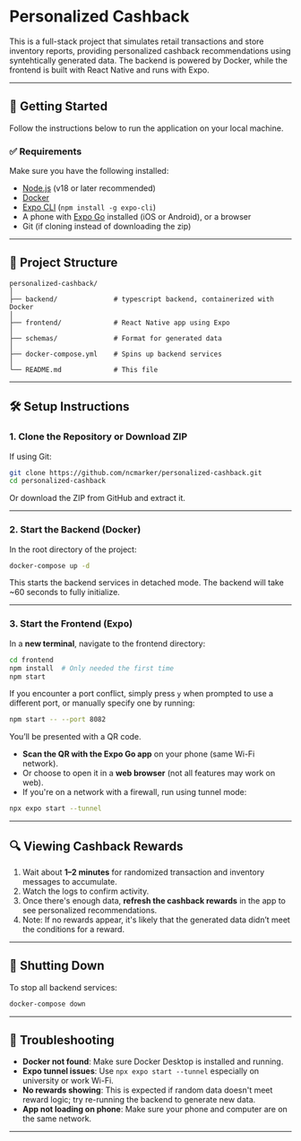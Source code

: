 # Personalized Cashback

This is a full-stack project that simulates retail transactions and store inventory reports, providing personalized cashback recommendations using syntehtically generated data. The backend is powered by Docker, while the frontend is built with React Native and runs with Expo.

---

## 🚀 Getting Started

Follow the instructions below to run the application on your local machine.

### ✅ Requirements

Make sure you have the following installed:

- [Node.js](https://nodejs.org/) (v18 or later recommended)
- [Docker](https://www.docker.com/products/docker-desktop)
- [Expo CLI](https://docs.expo.dev/get-started/installation/) (`npm install -g expo-cli`)
- A phone with [Expo Go](https://expo.dev/client) installed (iOS or Android), or a browser
- Git (if cloning instead of downloading the zip)

---

## 📁 Project Structure

```
personalized-cashback/
│
├── backend/              # typescript backend, containerized with Docker
│
├── frontend/             # React Native app using Expo
│
├── schemas/              # Format for generated data 
│
├── docker-compose.yml    # Spins up backend services
│
└── README.md             # This file
```

---

## 🛠️ Setup Instructions

### 1. Clone the Repository or Download ZIP

If using Git:

```bash
git clone https://github.com/ncmarker/personalized-cashback.git
cd personalized-cashback
```

Or download the ZIP from GitHub and extract it.

---

### 2. Start the Backend (Docker)

In the root directory of the project:

```bash
docker-compose up -d
```

This starts the backend services in detached mode. The backend will take ~60 seconds to fully initialize.

---

### 3. Start the Frontend (Expo)

In a **new terminal**, navigate to the frontend directory:

```bash
cd frontend
npm install  # Only needed the first time
npm start
```

If you encounter a port conflict, simply press `y` when prompted to use a different port, or manually specify one by running:

```bash
npm start -- --port 8082
```

You’ll be presented with a QR code.

- **Scan the QR with the Expo Go app** on your phone (same Wi-Fi network).
- Or choose to open it in a **web browser** (not all features may work on web).
- If you're on a network with a firewall, run using tunnel mode:

```bash
npx expo start --tunnel
```

---

## 🔍 Viewing Cashback Rewards

1. Wait about **1–2 minutes** for randomized transaction and inventory messages to accumulate.
2. Watch the logs to confirm activity.
3. Once there's enough data, **refresh the cashback rewards** in the app to see personalized recommendations.
4. Note: If no rewards appear, it's likely that the generated data didn’t meet the conditions for a reward.

---

## 🧹 Shutting Down

To stop all backend services:

```bash
docker-compose down
```

---

## 💬 Troubleshooting

- **Docker not found**: Make sure Docker Desktop is installed and running.
- **Expo tunnel issues**: Use `npx expo start --tunnel` especially on university or work Wi-Fi.
- **No rewards showing**: This is expected if random data doesn't meet reward logic; try re-running the backend to generate new data.
- **App not loading on phone**: Make sure your phone and computer are on the same network.

---
